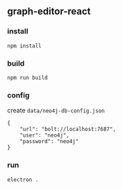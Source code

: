 ## graph-editor-react

### install
`npm install`

### build
`npm run build`

### config
create `data/neo4j-db-config.json`

```
{
    "url": "bolt://localhost:7687",
    "user": "neo4j",
    "password": "neo4j"
}
```

### run
`electron .`
